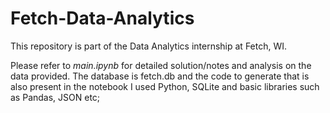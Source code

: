 # Fetch-Data-Analytics

This repository is part of the Data Analytics internship at Fetch, WI.

Please refer to *main.ipynb* for detailed solution/notes and analysis on the data provided. The database is fetch.db and the code to generate that is also present in the notebook
I used Python, SQLite and basic libraries such as Pandas, JSON etc; 
